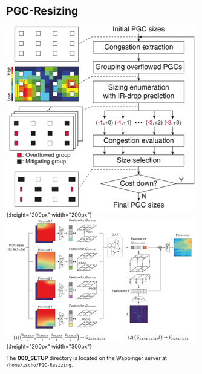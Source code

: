 # PGC-Resizing

![Overall flow](./Overview-1106.png){:height="200px" width="200px"} 
![Graph Attention Network](./GAT_AE.png){:height="200px" width="300px"} 

The **000_SETUP** directory is located on the Wappinger server at `/home/ischo/PGC-Resizing`.


